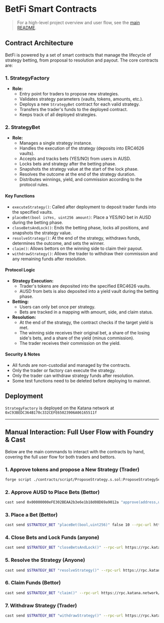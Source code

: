 # BetFi Smart Contracts

> For a high-level project overview and user flow, see the [main README](../README.md).

## Contract Architecture

BetFi is powered by a set of smart contracts that manage the lifecycle of strategy betting, from proposal to resolution and payout. The core contracts are:

### 1. StrategyFactory
- **Role:**
  - Entry point for traders to propose new strategies.
  - Validates strategy parameters (vaults, tokens, amounts, etc.).
  - Deploys a new `StrategyBet` contract for each valid strategy.
  - Transfers the trader's funds to the deployed contract.
  - Keeps track of all deployed strategies.

### 2. StrategyBet
- **Role:**
  - Manages a single strategy instance.
  - Handles the execution of the strategy (deposits into ERC4626 vaults).
  - Accepts and tracks bets (YES/NO) from users in AUSD.
  - Locks bets and strategy after the betting phase.
  - Snapshots the strategy value at the start of the lock phase.
  - Resolves the outcome at the end of the strategy duration.
  - Distributes winnings, yield, and commission according to the protocol rules.

#### Key Functions
- `executeStrategy()`: Called after deployment to deposit trader funds into the specified vaults.
- `placeBet(bool isYes, uint256 amount)`: Place a YES/NO bet in AUSD during the betting phase.
- `closeBetsAndLock()`: Ends the betting phase, locks all positions, and snapshots the strategy value.
- `resolveStrategy()`: At the end of the strategy, withdraws funds, determines the outcome, and sets the winner.
- `claim()`: Allows bettors on the winning side to claim their payout.
- `withdrawStrategy()`: Allows the trader to withdraw their commission and any remaining funds after resolution.

#### Protocol Logic
- **Strategy Execution:**
  - Trader's tokens are deposited into the specified ERC4626 vaults.
  - AUSD from bets is also deposited into a yield vault during the betting phase.
- **Betting:**
  - Users can only bet once per strategy.
  - Bets are tracked in a mapping with amount, side, and claim status.
- **Resolution:**
  - At the end of the strategy, the contract checks if the target yield is met.
  - The winning side receives their original bet, a share of the losing side's bets, and a share of the yield (minus commission).
  - The trader receives their commission on the yield.

#### Security & Notes
- All funds are non-custodial and managed by the contracts.
- Only the trader or factory can execute the strategy.
- Only the trader can withdraw strategy funds after resolution.
- Some test functions need to be deleted before deploying to mainnet.

## Deployment

`StrategyFactory` is deployed on the Katana network at `0xC93BEDC364B170c332CEFE65023906A06165511f`

---

## Manual Interaction: Full User Flow with Foundry & Cast

Below are the main commands to interact with the contracts by hand, covering the full user flow for both traders and bettors.

### 1. Approve tokens and propose a New Strategy (Trader)
```bash
forge script ./contracts/script/ProposeStrategy.s.sol:ProposeStrategyScript --rpc-url https://rpc.katana.network/ --broadcast --private-key $PRIVATE_KEY
```

### 2. Approve AUSD to Place Bets (Bettor)
```bash
cast send 0x00000000eFE302BEAA2b3e6e1b18d08D69a9012a "approve(address,uint256)" $STRATEGY_BET 10 --rpc-url https://rpc.katana.network/ --private-key $PRIVATE_KEY
```

### 3. Place a Bet (Bettor)
```bash
cast send $STRATEGY_BET "placeBet(bool,uint256)" false 10 --rpc-url https://rpc.katana.network/ --private-key $PRIVATE_KEY
```

### 4. Close Bets and Lock Funds (anyone)
```bash
cast send $STRATEGY_BET "closeBetsAndLock()" --rpc-url https://rpc.katana.network/ --private-key $PRIVATE_KEY
```

### 5. Resolve the Strategy (Anyone)
```bash
cast send $STRATEGY_BET "resolveStrategy()" --rpc-url https://rpc.katana.network/ --private-key $PRIVATE_KEY
```

### 6. Claim Funds (Bettor)
```bash
cast send $STRATEGY_BET "claim()" --rpc-url https://rpc.katana.network/ --private-key $PRIVATE_KEY
```

### 7. Withdraw Strategy (Trader)
```bash
cast send $STRATEGY_BET "withdrawStrategy()" --rpc-url https://rpc.katana.network/ --private-key $PRIVATE_KEY
```

